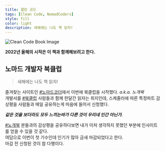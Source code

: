 ```yaml
---
title: 클린 코드
tags: [Clean Code, NomadCoders]
style: fill
color: light
description: 새해에는 나도 책 읽자!
---
```


![Clean Code Book Image](https://user-images.githubusercontent.com/38553239/149493981-07804fe9-bdfc-43aa-a09a-0e9d0aa16886.jpeg)

**2022년 올해의 시작은 이 책과 함께해보려고 한다.**

## 노마드 개발자 북클럽

> 새해에는 나도 책 읽자!

즐겨찾는 사이트인 [#노마드코더](https://nomadcoders.co)에서 이번에 북클럽을 시작했다. _a.k.a. 노개북_  
개발서를 [#북클럽](https://nomadcoders.slack.com/archives/C02T0UQNVV5) 사람들과 함께 한달간 읽자는 취지인데, 스케줄러에 따른 특정파트 감상평을 사람들과 매일 공유하는게 마음에 들어서 신청했다.

**_같은 것을 보더라도 모두 느끼는바가 다른 것이 우리네 인간 아닌가._**

[#노개북](https://nomadcoders.slack.com/archives/C02T0UQNVV5) 분들과의 감상평을 공유하다보면 내가 미처 생각하지 못했던 부분에 인사이트를 얻을 수 있을 것 같다.  
여담으로 이번이 첫 기수인데 인기가 많아 금새 마감되었다고 한다.  
마감 전 신청된 것이 참 다행이다.
